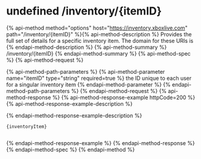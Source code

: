 # undefined /inventory/{itemID}

{% api-method method="options" host="https://inventory.xboxlive.com" path="/inventory/{itemID}" %}{% api-method-description %}
Provides the full set of details for a specific inventory item. The domain for these URIs is 
{% endapi-method-description %}
{% api-method-summary %}
/inventory/{itemID}
{% endapi-method-summary %}
{% api-method-spec %}
{% api-method-request %}

{% api-method-path-parameters %}
{% api-method-parameter name="itemID" type="string" required=true %}
the ID unique to each user for a singular inventory item
{% endapi-method-parameter %}
{% endapi-method-path-parameters %}
{% endapi-method-request %}
{% api-method-response %}
{% api-method-response-example httpCode=200 %}
{% api-method-response-example-description %}

{% endapi-method-response-example-description %}

```text
{inventoryItem}
         
```
{% endapi-method-response-example %}
{% endapi-method-response %}
{% endapi-method-spec %}
{% endapi-method %}
